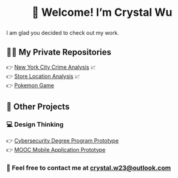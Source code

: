 # <p align="center">👋 Welcome! I’m Crystal Wu</p>

I am glad you decided to check out my work.

## 👩‍💻 My Private Repositories
👉 [New York City Crime Analysis](https://gitfront.io/r/user-1480225/w4rwmcv5WVF9/New-York-City-Crime-Analysis/) 📈<br />
👉 [Store Location Analysis](https://gitfront.io/r/user-1480225/A9gWHaq1Z4PY/Store-Location-Analysis/) 📈<br />
👉 [Pokemon Game](https://gitfront.io/r/user-1480225/6d5z2Wup2qog/Pokemon-Game/)

## 👀 Other Projects
### 💻 Design Thinking
👉 [Cybersecurity Degree Program Prototype](https://www.figma.com/proto/qiaMWQHAq8zLDJwoiQ8BRd/Cybersecurity-(Copy)?node-id=60-217&starting-point-node-id=60%3A217)<br />
👉 [MOOC Mobile Application Prototype](https://www.figma.com/proto/phjobfNZAm6rK57cZuTUxg/Portal?type=design&node-id=1-2&scaling=scale-down&page-id=0%3A1&starting-point-node-id=1%3A2&show-proto-sidebar=1)

### 📌 Feel free to contact me at crystal.w23@outlook.com

<!---
crystalw23/crystalw23 is a ✨ special ✨ repository because its `README.md` (this file) appears on your GitHub profile.
You can click the Preview link to take a look at your changes.
--->
